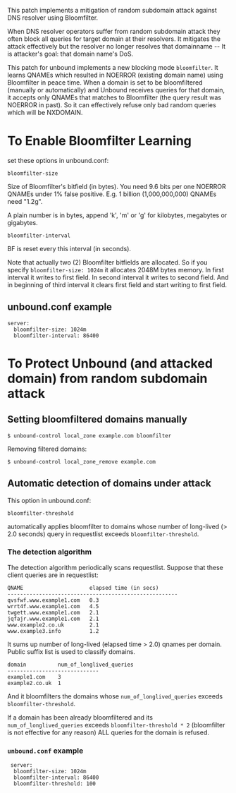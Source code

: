   This patch implements a mitigation of random subdomain attack against DNS resolver using Bloomfilter.

  When DNS resolver operators suffer from random subdomain attack they often block all queries for target domain at their resolvers. It mitigates the attack effectively but the resolver no longer resolves that domainname -- It is attacker's goal: that domain name's DoS. 

  This patch for unbound implements a new blocking mode `bloomfilter`. It learns QNAMEs which resulted in NOERROR (existing domain name) using Bloomfilter in peace time. When a domain is set to be bloomfiltered (manually or automatically) and Unbound receives queries for that domain, it accepts only QNAMEs that matches to Bloomfilter (the query result was NOERROR in past). So it can effectively refuse only bad random queries which will be NXDOMAIN.

# To Enable Bloomfilter Learning

  set these options in unbound.conf:

`bloomfilter-size`

  Size of Bloomfilter's bitfield (in bytes). You need 9.6 bits per one NOERROR QNAMEs under 1% false positive.
  E.g. 1 billion (1,000,000,000) QNAMEs need "1.2g".

  A plain number is in bytes, append 'k', 'm'  or  'g' for  kilobytes,  megabytes  or  gigabytes.

`bloomfilter-interval`

  BF is reset every this interval (in seconds).
  
Note that actually two (2) Bloomfilter bitfields are allocated. So if you specify `bloomfilter-size: 1024m` it allocates 2048M bytes memory. In first interval it writes to first field. In second interval it writes to second field. And in beginning of third interval it clears first field and start writing to first field. 

## unbound.conf example
    server:
      bloomfilter-size: 1024m
      bloomfilter-interval: 86400


# To Protect Unbound (and attacked domain) from random subdomain attack

## Setting bloomfiltered domains manually

    $ unbound-control local_zone example.com bloomfilter

Removing filtered domains:

    $ unbound-control local_zone_remove example.com
  
## Automatic detection of domains under attack

This option in unbound.conf:

    bloomfilter-threshold

automatically applies bloomfilter to domains whose number of long-lived (> 2.0 seconds) query in requestlist exceeds `bloomfilter-threshold`.

### The detection algorithm

The detection algorithm periodically scans requestlist. Suppose that these client queries are in requestlist:

    QNAME                     elapsed time (in secs)
    ------------------------------------------------------
    qvsfwf.www.example1.com   0.3
    wrrt4f.www.example1.com   4.5
    twgett.www.example1.com   2.1
    jqfajr.www.example1.com   2.1
    www.example2.co.uk        2.1
    www.example3.info         1.2

It sums up number of long-lived (elapsed time > 2.0) qnames per domain. Public suffix list is used to classify domains.

    domain          num_of_longlived_queries
    -----------------------------
    example1.com    3
    example2.co.uk  1

And it bloomfilters the domains whose `num_of_longlived_queries` exceeds `bloomfilter-threshold`.

If a domain has been already bloomfiltered and its `num_of_longlived_queries` exceeds `bloomfilter-threshold * 2` (bloomfilter is not effective for any reason) ALL queries for the domain is refused.

### `unbound.conf` example
     server:
      bloomfilter-size: 1024m
      bloomfilter-interval: 86400
      bloomfilter-threshold: 100

